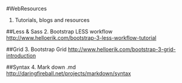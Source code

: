 #WebResources

1. Tutorials, blogs and resources

##Less & Sass
2. Bootstrap LESS workflow
 http://www.helloerik.com/bootstrap-3-less-workflow-tutorial

##Grid
3. Bootstrap Grid
  http://www.helloerik.com/bootstrap-3-grid-introduction

##Syntax
4. Mark down .md
http://daringfireball.net/projects/markdown/syntax


